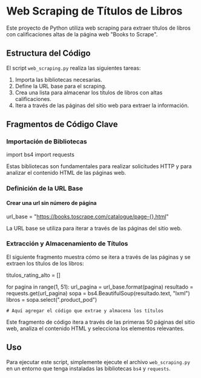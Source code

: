 # Web Scraping de Títulos de Libros

Este proyecto de Python utiliza web scraping para extraer títulos de libros con calificaciones altas de la página web "Books to Scrape".

## Estructura del Código

El script `web_scraping.py` realiza las siguientes tareas:

1. Importa las bibliotecas necesarias.
2. Define la URL base para el scraping.
3. Crea una lista para almacenar los títulos de libros con altas calificaciones.
4. Itera a través de las páginas del sitio web para extraer la información.

## Fragmentos de Código Clave

### Importación de Bibliotecas

import bs4
import requests

Estas bibliotecas son fundamentales para realizar solicitudes HTTP y para analizar el contenido HTML de las páginas web.

### Definición de la URL Base

#### Crear una url sin número de página
url_base = "https://books.toscrape.com/catalogue/page-{}.html"

La URL base se utiliza para iterar a través de las páginas del sitio web.

### Extracción y Almacenamiento de Títulos

El siguiente fragmento muestra cómo se itera a través de las páginas y se extraen los títulos de los libros:

titulos_rating_alto = []

for pagina in range(1, 51):
    url_pagina = url_base.format(pagina)
    resultado = requests.get(url_pagina)
    sopa = bs4.BeautifulSoup(resultado.text, "lxml")
    libros = sopa.select(".product_pod")

    # Aquí agregar el código que extrae y almacena los títulos

Este fragmento de código itera a través de las primeras 50 páginas del sitio web, analiza el contenido HTML y selecciona los elementos relevantes.

## Uso

Para ejecutar este script, simplemente ejecute el archivo `web_scraping.py` en un entorno que tenga instaladas las bibliotecas `bs4` y `requests`.


